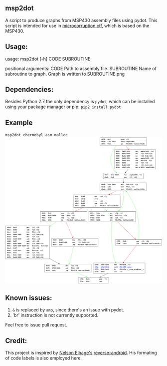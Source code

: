 msp2dot
-------
A script to produce graphs from MSP430 assembly files using pydot. This script is intended for use in [microcorruption ctf](http://www.microcorruption.com), which is based on the MSP430.

Usage:
------
usage: msp2dot [-h] CODE SUBROUTINE

positional arguments:
  CODE        Path to assembly file.
  SUBROUTINE  Name of subroutine to graph. Graph is written to SUBROUTINE.png

Dependencies:
-------------
Besides Python 2.7 the only dependency is `pydot`, which can be installed using your package manager or pip:
`pip2 install pydot`

Example
-------
`msp2dot chernobyl.asm malloc`
![Alt text](malloc.png "malloc")

Known issues:
-------------
1. `&` is replaced by `amp`, since there's an issue with pydot.
2. 'br' instruction is not currently supported.

Feel free to issue pull request.

Credit:
-------
This project is inspired by [Nelson Elhage's](https://github.com/nelhage) [reverse-android](https://github.com/nelhage/reverse-android). His formating of code labels is also employed here.
